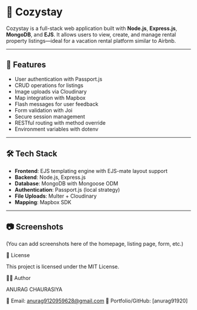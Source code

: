 # 🏡 Cozystay

Cozystay is a full-stack web application built with **Node.js**, **Express.js**, **MongoDB**, and **EJS**. It allows users to view, create, and manage rental property listings—ideal for a vacation rental platform similar to Airbnb.

---

## 🚀 Features

- User authentication with Passport.js
- CRUD operations for listings
- Image uploads via Cloudinary
- Map integration with Mapbox
- Flash messages for user feedback
- Form validation with Joi
- Secure session management
- RESTful routing with method override
- Environment variables with dotenv

---

## 🛠️ Tech Stack

- **Frontend**: EJS templating engine with EJS-mate layout support
- **Backend**: Node.js, Express.js
- **Database**: MongoDB with Mongoose ODM
- **Authentication**: Passport.js (local strategy)
- **File Uploads**: Multer + Cloudinary
- **Mapping**: Mapbox SDK

---

## 📷 Screenshots

(You can add screenshots here of the homepage, listing page, form, etc.)

📌 License

This project is licensed under the MIT License.

🙋‍♂️ Author

ANURAG CHAURASIYA

📧 Email: anurag9120959628@gmail.com
💼 Portfolio/GitHub: [anurag91920]

